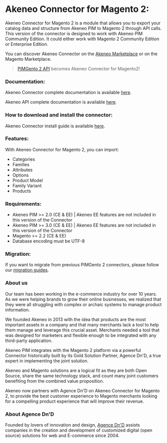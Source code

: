 # Akeneo Connector for Magento 2:

Akeneo Connector for Magento 2 is a module that allows you to export your catalog data and structure from Akeneo PIM to Magento 2 through API calls. This version of the connector is designed to work with Akeneo PIM Community Edition. It could either work with Magento 2 Community Edition or Enterprise Edition.

You can discover Akeneo Connector on the [Akeneo Marketplace](https://marketplace.akeneo.com/extension/akeneo-connector-magento-2-community-edition) or on the Magento Marketplace.

> [PIMGento 2 API](https://github.com/Agence-DnD/PIMGento-2-API) becomes Akeneo Connector for Magento2!

### Documentation:

Akeneo Connector complete documentation is available [here](https://help.akeneo.com/magento2-connector/v100/).

Akeneo API complete documentation is available [here](https://api.akeneo.com/).

### How to download and install the connector:

Akeneo Connector install guide is available [here](https://help.akeneo.com/magento2-connector/v100/articles/download-connector.html).

### Features:

With Akeneo Connector for Magento 2, you can import:
* Categories
* Families
* Attributes
* Options
* Product Model
* Family Variant
* Products

### Requirements:

* Akeneo PIM >= 2.0 (CE & EE) | Akeneo EE features are not included in this version of the Connector
* Akeneo PIM >= 3.0 (CE & EE) | Akeneo EE features are not included in this version of the Connector
* Magento >= 2.2 (CE & EE)
* Database encoding must be UTF-8

### Migration:

If you want to migrate from previous PIMGento 2 connectors, please follow our [migration guides](https://help.akeneo.com/magento2-connector/v100/articles/upgrade-connector.html).

### About us

Our team has been working in the e-commerce industry for over 10 years. As we were helping brands to grow their online businesses, we realized that they were all struggling with complex or archaic systems to manage product information.

We founded Akeneo in 2013 with the idea that products are the most important assets in a company and that many merchants lack a tool to help them manage and leverage this crucial asset. Merchants needed a tool that was designed for marketers and flexible enough to be integrated with any third-party application.

Akeneo PIM integrates with the Magento 2 platform via a powerful Connector historically built by its Gold Solution Partner, Agence Dn'D, a true expert in implementing the joint solution.

Akeneo and Magento solutions are a logical fit as they are both Open Source, share the same technology stack, and count many joint customers benefiting from the combined value proposition.

Akeneo now partners with Agence Dn'D on Akeneo Connector for Magento 2, to provide the best customer experience to Magento merchants looking for a compelling product experience that will improve their revenue.

### About Agence Dn'D
Founded by lovers of innovation and design, [Agence Dn'D](https://www.dnd.fr) assists companies in the creation and development of customized digital (open source) solutions for web and E-commerce since 2004.
